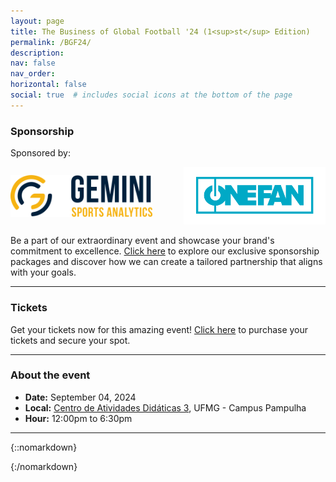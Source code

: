 ```yaml
---
layout: page
title: The Business of Global Football '24 (1<sup>st</sup> Edition)
permalink: /BGF24/
description:
nav: false
nav_order: 
horizontal: false
social: true  # includes social icons at the bottom of the page
---
```


<!-- pages/bgf24.md -->

### Sponsorship
Sponsored by: <br/>
<div style="display: flex; justify-content: space-between; align-items: center;">
    <div style="width: 45%;">
        <a href="https://geminisports.ai">
            <img id='gemini-logo' style="width: 100%;" src="../assets/img/FoF/logo_gemini_original.png" alt="Gemini Sports Analytics logo">
        </a>
    </div>
    <div style="width: 45%;">
        <a href="https://geminisports.ai">
            <img id='onefan-logo' style="width: 100%;" src="../assets/img/FoF/logo_onefan_original.png" alt="OneFan logo">
        </a>
    </div>
</div>

Be a part of our extraordinary event and showcase your brand's commitment to excellence.
<a href='../sponsorship/'>Click here</a> to explore our exclusive sponsorship packages and discover how we can create a tailored partnership that aligns with your goals.
<hr>

### Tickets
Get your tickets now for this amazing event! <a href='https://www.sympla.com.br/evento/future-of-football-conference-fame-24-business-of-global-football-ufmg-nyu/2559817'>Click here</a> to purchase your tickets and secure your spot.

<hr>

### About the event
- **Date:** September 04, 2024
- **Local:** <a href='https://maps.app.goo.gl/DvN4WFp6hKDvHia36'>Centro de Atividades Didáticas 3</a>, UFMG - Campus Pampulha
- **Hour:** 12:00pm to 6:30pm

<hr>





{::nomarkdown}

<script>
function toggleImageBasedOnTheme(is_light) {
    if (is_light) {
        document.getElementById("gemini-logo").src = "../assets/img/FoF/logo_gemini_original.png";
        document.getElementById("onefan-logo").src = "../assets/img/FoF/logo_onefan_original.png";
    } else {
        document.getElementById("gemini-logo").src = "../assets/img/FoF/logo_gemini_branco.png";
        document.getElementById("onefan-logo").src = "../assets/img/FoF/logo_onefan_branco.png";
    }
}
const mode_toggle = document.getElementById("light-toggle");
mode_toggle.addEventListener("click", function() {toggleImageBasedOnTheme(localStorage.getItem("theme") === 'dark');});

document.addEventListener("DOMContentLoaded", toggleImageBasedOnTheme(localStorage.getItem("theme") !== 'dark'));
</script>

{:/nomarkdown}